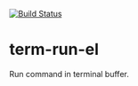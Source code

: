 [![Build Status](https://travis-ci.org/10sr/term-run-el.svg)](https://travis-ci.org/10sr/term-run-el)


term-run-el
===========

Run command in terminal buffer.
